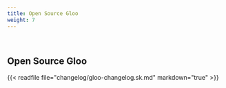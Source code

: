```yaml
---
title: Open Source Gloo
weight: 7
---
```


<br>

## Open Source Gloo
{{< readfile file="changelog/gloo-changelog.sk.md" markdown="true" >}}
